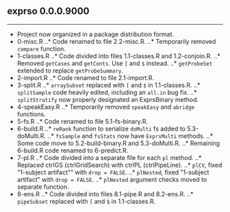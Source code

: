 ## exprso 0.0.0.9000
---------------------
* Project now organized in a package distribution format.
* 0-misc.R
..* Code renamed to file 2.2-misc.R.
..* Temporarily removed `compare` function.
* 1-classes.R
..* Code divided into files 1.1-classes.R and 1.2-conjoin.R.
..* Removed `getCases` and `getConts`. Use `[` and `$` instead.
..* `getProbeSet` extended to replace `getProbeSummary`.
* 2-import.R
..* Code renamed to file 2.1-import.R.
* 3-split.R
..* `arraySubset` replaced with `[` and `$` in 1.1-classes.R.
..* `splitSample` code heavily edited, including an `all.in` bug fix.
..* `splitStratify` now properly designated an ExprsBinary method.
* 4-speakEasy.R
..* Temporarily removed `speakEasy` and `abridge` functions.
* 5-fs.R
..* Code renamed to file 5.1-fs-binary.R.
* 6-build.R
..* `reRank` function to serialize `doMulti` fs added to 5.3-doMulti.R.
..* `fsSample` and `fsStats` now have `ExprsMulti` methods.
..* Some code move to 5.2-build-binary.R and 5.3-doMulti.R.
..* Remaining 6-build.R code renamed to 6-predict.R.
* 7-pl.R
..* Code divided into a separate file for each `pl` method.
..* Replaced ctrlGS (ctrlGridSearch) with ctrlPL (ctrlPipeLine).
..* `plCV`, fixed "1-subject artifact"" with `drop = FALSE`.
..* `plNested`, fixed "1-subject artifact" with `drop = FALSE`.
..* `plNested` argument checks moved to separate function.
* 8-ens.R
..* Code divided into files 8.1-pipe.R and 8.2-ens.R.
..* `pipeSubset` replaced with `[` and `$` in 1.1-classes.R.
